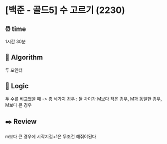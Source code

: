 # [백준 - 골드5] 수 고르기 (2230)

## ⏰ time
1시간 30분

## 📌 Algorithm
투 포인터

## 📍 Logic
두  수를 비교했을 때 -> 총 세가지 경우 : 둘 차이가 M보다 작은 경우, M과 동일한 경우, M보다 큰 경우

## ✒️ Review
m보다 큰 경우에 시작지점+1은 무조건 해줘야된다
